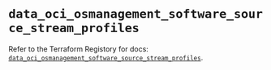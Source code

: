 # `data_oci_osmanagement_software_source_stream_profiles`

Refer to the Terraform Registory for docs: [`data_oci_osmanagement_software_source_stream_profiles`](https://registry.terraform.io/providers/oracle/oci/6.18.0/docs/data-sources/osmanagement_software_source_stream_profiles).
